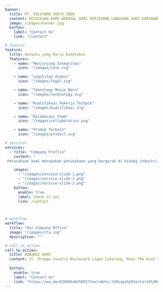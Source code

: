 ```yaml
---
banner:
  title: PT. SOLUTAMA SUPCO INDO
  content: KESUSESAN KAMI BERASAL DARI KERJASAMA LANGSUNG DARI KARYAWAN KAMI YANG BERKUALIFIKASI, BERDEDIKASI DAN TERMOTIFASI DENGAN TEKNOLOGI MANUFACTUR TERBARU DAN INOVASI.
  image: /images/banner.jpg
  button:
    label: "Contact Us"
    link: "/contact"

# feature
feature:
  title: Sesuatu yang Harus Diketahui
  features:
    - name: "Menjunjung Integritas"
      icon: "/images/love.svg"

    - name: "Legalitas diakui"
      icon: "/images/legal.svg"

    - name: "Teknology Mesin Baru"
      icon: "/images/technology.svg"

    - name: "Kualifikasi Pekerja Terbaik"
      icon: "/images/kualifikasi.svg"

    - name: "Kolaborasi Team"
      icon: "/images/collaboration.svg"

    - name: "Produk Terbaik"
      icon: "/images/product.svg"

# services
services:
  - title: "Company Profile"
    content: "
 Perusahaan kami merupakan perusahaan yang bergerak di bidang industri repacking dan perdagangan minyak goreng sawit. PT Solutama Supco Indo juga memproduksi minyak goreng kelapa sawit dengan kualitas yang sudah terjamin dengan harga yang kompetitif di pasaran. Produk utama yang dikemas dari PT Solutama Supco Indo adalah minyak goreng kelapa sawit dengan kemasan botol dan plastic dengan berbagai ukuran kemasan. Produk minyak goreng ini sudah dikenal oleh masyarakat dan dijual di pasaran."

    images:
      - "/images/service-slide-1.png"
      - "/images/service-slide-2.png"
      - "/images/service-slide-3.png"
    button:
      enable: true
      label: Check it out
      link: /contact

  

# workflow
workflow:
  title: "Our Company Office"
  image: "/images/cta.svg"
  description: ""

# call_to_action
call_to_action:
  title: HUBUNGI KAMI
  content: Jl. Orange Country Boulevard Lippo Cikarang, Ruko The Hive Spark Nort No. N75 Cikarang,Bekasi, Jawa Barat
 
  button:
    enable: true
    label: "Contact Us"
    link: "https://wa.me/6289654825055?text=Halo,%20saya%20tertarik%20dengan%20produk%20Anda!"
---
```

